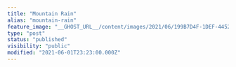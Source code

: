 ```yaml
---
title: "Mountain Rain"
alias: "mountain-rain"
feature_image: "__GHOST_URL__/content/images/2021/06/199B7D4F-1DEF-4452-B5C1-5495025CB13C.png"
type: "post"
status: "published"
visibility: "public"
modified: "2021-06-01T23:23:00.000Z"
---
```



<figure class="kg-card kg-gallery-card kg-width-wide"><div class="kg-gallery-container"><div class="kg-gallery-row"><div class="kg-gallery-image">
<a src="__GHOST_URL__/content/images/2021/06/14DBD1DA-B4FB-404F-9D91-FDAB6CCDD767.jpeg" width="960" height="1280" loading="lazy" alt srcset="__GHOST_URL__/content/images/size/w600/2021/06/14DBD1DA-B4FB-404F-9D91-FDAB6CCDD767.jpeg 600w, __GHOST_URL__/content/images/2021/06/14DBD1DA-B4FB-404F-9D91-FDAB6CCDD767.jpeg 960w" sizes="(min-width: 720px) 720px"></div><div class="kg-gallery-image">
<a src="__GHOST_URL__/content/images/2021/06/57B095FF-8EFC-4623-B4D2-7C5C934C5F5F.png" width="960" height="1280" loading="lazy" alt srcset="__GHOST_URL__/content/images/size/w600/2021/06/57B095FF-8EFC-4623-B4D2-7C5C934C5F5F.png 600w, __GHOST_URL__/content/images/2021/06/57B095FF-8EFC-4623-B4D2-7C5C934C5F5F.png 960w" sizes="(min-width: 720px) 720px"></div><div class="kg-gallery-image">
<a src="__GHOST_URL__/content/images/2021/06/C5674C64-3320-4E31-B8E1-CC57EEBDECB7.png" width="960" height="1280" loading="lazy" alt srcset="__GHOST_URL__/content/images/size/w600/2021/06/C5674C64-3320-4E31-B8E1-CC57EEBDECB7.png 600w, __GHOST_URL__/content/images/2021/06/C5674C64-3320-4E31-B8E1-CC57EEBDECB7.png 960w" sizes="(min-width: 720px) 720px"></div></div><div class="kg-gallery-row"><div class="kg-gallery-image">
<a src="__GHOST_URL__/content/images/2021/06/FC06D82A-375D-4435-99A5-47FDB6EEB531.png" width="1280" height="959" loading="lazy" alt srcset="__GHOST_URL__/content/images/size/w600/2021/06/FC06D82A-375D-4435-99A5-47FDB6EEB531.png 600w, __GHOST_URL__/content/images/size/w1000/2021/06/FC06D82A-375D-4435-99A5-47FDB6EEB531.png 1000w, __GHOST_URL__/content/images/2021/06/FC06D82A-375D-4435-99A5-47FDB6EEB531.png 1280w" sizes="(min-width: 720px) 720px"></div><div class="kg-gallery-image">
<a src="__GHOST_URL__/content/images/2021/06/01699F51-7CBA-465F-AAAB-FC8D91DD5F9A.png" width="1280" height="959" loading="lazy" alt srcset="__GHOST_URL__/content/images/size/w600/2021/06/01699F51-7CBA-465F-AAAB-FC8D91DD5F9A.png 600w, __GHOST_URL__/content/images/size/w1000/2021/06/01699F51-7CBA-465F-AAAB-FC8D91DD5F9A.png 1000w, __GHOST_URL__/content/images/2021/06/01699F51-7CBA-465F-AAAB-FC8D91DD5F9A.png 1280w" sizes="(min-width: 720px) 720px"></div><div class="kg-gallery-image">
<a src="__GHOST_URL__/content/images/2021/06/431067C2-3B84-4587-ACB7-85704DAF7FD1.png" width="1280" height="959" loading="lazy" alt srcset="__GHOST_URL__/content/images/size/w600/2021/06/431067C2-3B84-4587-ACB7-85704DAF7FD1.png 600w, __GHOST_URL__/content/images/size/w1000/2021/06/431067C2-3B84-4587-ACB7-85704DAF7FD1.png 1000w, __GHOST_URL__/content/images/2021/06/431067C2-3B84-4587-ACB7-85704DAF7FD1.png 1280w" sizes="(min-width: 720px) 720px"></div></div><div class="kg-gallery-row"><div class="kg-gallery-image">
<a src="__GHOST_URL__/content/images/2021/06/74C582AF-69DC-4622-9BA6-8AA9CADDCFFB.png" width="960" height="1280" loading="lazy" alt srcset="__GHOST_URL__/content/images/size/w600/2021/06/74C582AF-69DC-4622-9BA6-8AA9CADDCFFB.png 600w, __GHOST_URL__/content/images/2021/06/74C582AF-69DC-4622-9BA6-8AA9CADDCFFB.png 960w" sizes="(min-width: 720px) 720px"></div><div class="kg-gallery-image">
<a src="__GHOST_URL__/content/images/2021/06/CCDD3B1D-93CA-4C18-A644-A86F3CC4CD43.png" width="960" height="1280" loading="lazy" alt srcset="__GHOST_URL__/content/images/size/w600/2021/06/CCDD3B1D-93CA-4C18-A644-A86F3CC4CD43.png 600w, __GHOST_URL__/content/images/2021/06/CCDD3B1D-93CA-4C18-A644-A86F3CC4CD43.png 960w" sizes="(min-width: 720px) 720px"></div></div></div>
</figure>
